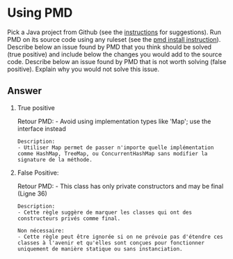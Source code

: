 # Using PMD

Pick a Java project from Github (see the [instructions](../sujet.md) for suggestions). Run PMD on its source code using any ruleset (see the [pmd install instruction](./pmd-help.md)). Describe below an issue found by PMD that you think should be solved (true positive) and include below the changes you would add to the source code. Describe below an issue found by PMD that is not worth solving (false positive). Explain why you would not solve this issue.

## Answer

1.	True positive

	Retour PMD:
		- Avoid using implementation types like 'Map'; use the interface instead
		
	
    	Description: 
		- Utiliser Map permet de passer n'importe quelle implémentation comme HashMap, TreeMap, ou ConcurrentHashMap sans modifier la signature de la méthode.

		
		
		
2.	False Positive:

	Retour PMD: 
		- This class has only private constructors and may be final (Ligne 36)

    	Description: 
		- Cette règle suggère de marquer les classes qui ont des constructeurs privés comme final.

    	Non nécessaire:
		- Cette règle peut être ignorée si on ne prévoie pas d'étendre ces classes à l'avenir et qu'elles sont conçues pour fonctionner uniquement de manière statique ou sans instanciation.
		
